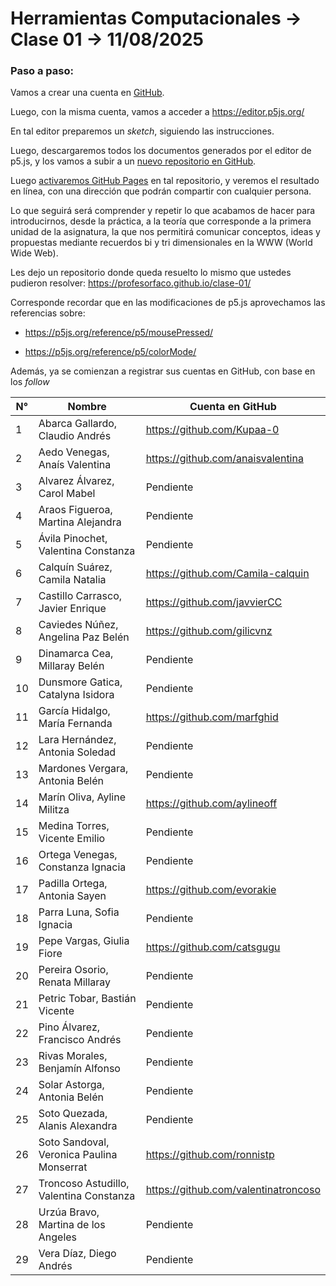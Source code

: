# Herramientas Computacionales → Clase 01 → 11/08/2025

### Paso a paso:

Vamos a crear una cuenta en [GitHub](https://github.com/).

Luego, con la misma cuenta, vamos a acceder a https://editor.p5js.org/

En tal editor preparemos un *sketch*, siguiendo las instrucciones. 

Luego, descargaremos todos los documentos generados por el editor de p5.js, y los vamos a subir a un [nuevo repositorio en GitHub](https://docs.github.com/es/repositories/creating-and-managing-repositories/creating-a-new-repository). 

Luego [activaremos GitHub Pages](https://docs.github.com/es/pages/getting-started-with-github-pages/configuring-a-publishing-source-for-your-github-pages-site#about-publishing-sources) en tal repositorio, y veremos el resultado en línea, con una dirección que podrán compartir con cualquier persona. 

Lo que seguirá será comprender y repetir lo que acabamos de hacer para introducirnos, desde la práctica, a la teoría que corresponde a la primera unidad de la asignatura, la que nos permitirá comunicar conceptos, ideas y propuestas mediante recuerdos bi y tri dimensionales en la WWW (World Wide Web).

Les dejo un repositorio donde queda resuelto lo mismo que ustedes pudieron resolver: https://profesorfaco.github.io/clase-01/

Corresponde recordar que en las modificaciones de p5.js aprovechamos las referencias sobre:

- https://p5js.org/reference/p5/mousePressed/

- https://p5js.org/reference/p5/colorMode/

Además, ya se comienzan a registrar sus cuentas en GitHub, con base en los *follow*

|	N°	| Nombre	|	Cuenta en GitHub	|
|-------|-------|-------|
|	1	|	Abarca Gallardo, Claudio Andrés	| https://github.com/Kupaa-0 |
|	2	|	Aedo Venegas, Anaís Valentina	| https://github.com/anaisvalentina |
|	3	|	Alvarez Álvarez, Carol Mabel	| Pendiente |
|	4	|	Araos Figueroa, Martina Alejandra	| Pendiente |
|	5	|	Ávila Pinochet, Valentina Constanza	| Pendiente |
|	6	|	Calquín Suárez, Camila Natalia	|	https://github.com/Camila-calquin	|
|	7	|	Castillo Carrasco, Javier Enrique	|	https://github.com/javvierCC	|
|	8	|	Caviedes Núñez, Angelina Paz Belén	|	https://github.com/gilicvnz	 |
|	9	|	Dinamarca Cea, Millaray Belén	| Pendiente |
|	10	|	Dunsmore Gatica, Catalyna Isidora | Pendiente |
|	11	|	García Hidalgo, María Fernanda	|	https://github.com/marfghid	|
|	12	|	Lara Hernández, Antonia Soledad	| Pendiente |
|	13	|	Mardones Vergara, Antonia Belén	| Pendiente |
|	14	|	Marín Oliva, Ayline Militza	| https://github.com/aylineoff	|
|	15	|	Medina Torres, Vicente Emilio	| Pendiente |
|	16	|	Ortega Venegas, Constanza Ignacia	| Pendiente |
|	17	|	Padilla Ortega, Antonia Sayen	|	https://github.com/evorakie	|
|	18	|	Parra Luna, Sofia Ignacia	| Pendiente |
|	19	|	Pepe Vargas, Giulia Fiore	|	https://github.com/catsgugu	|
|	20	|	Pereira Osorio, Renata Millaray	| Pendiente |
|	21	|	Petric Tobar, Bastián Vicente	| Pendiente |
|	22	|	Pino Álvarez, Francisco Andrés	| Pendiente |
|	23	|	Rivas Morales, Benjamín Alfonso	| Pendiente |
|	24	|	Solar Astorga, Antonia Belén	| Pendiente |
|	25	|	Soto Quezada, Alanis Alexandra	|	Pendiente	|
|	26	|	Soto Sandoval, Veronica Paulina Monserrat	| https://github.com/ronnistp |
|	27	|	Troncoso Astudillo, Valentina Constanza	| https://github.com/valentinatroncoso |
|	28	|	Urzúa Bravo, Martina de los Angeles	| Pendiente |
|	29	|	Vera Díaz, Diego Andrés	| Pendiente |
